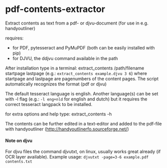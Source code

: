 # pdf-contents-extractor 
Extract contents as text from a pdf- or djvu-document (for use in e.g. handyoutliner)

requires:
* for PDF, pytesseract and PyMuPDF (both can be easily installed with pip)
* for DJVU, the ddjvu command available in the path

After installation type in a terminal: extract_contents /path/filename startpage lastpage
(e.g.: `extract_contents example.djvu 3 6`)
where startpage and lastpage are pagenumbers of the content pages.
The script automatically recognizes the format (pdf or djvu)

The default tesseract language is english. Another language(s) can be set with -l flag (e.g.: `-l eng+nld` for english and dutch) but it requires the correct tesseract langpack to be installed.

for extra options and help type: extract_contents -h

The contents can be further edited in a text-editor and added to the pdf-file with handyoutliner (http://handyoutlinerfo.sourceforge.net/)

#### Note on djvu

For djvu files the command djvutxt, on linux, usually works great already (if OCR layer available). Example usage: `djvutxt -page=3-6 example.pdf contents.txt` 
